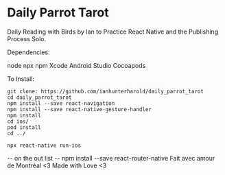 # Daily Parrot Tarot
Daily Reading with Birds by Ian to Practice React Native and the Publishing Process Solo.


Dependencies:

node
npx
npm
Xcode
Android Studio
Cocoapods

To Install: 

```
git clone: https://github.com/ianhunterharold/daily_parrot_tarot
cd daily_parrot_tarot
npm install --save react-navigation
npm install --save react-native-gesture-handler
npm install
cd ios/
pod install
cd ../

npx react-native run-ios
```

 -- on the out list -- npm install --save react-router-native
Fait avec amour de Montréal <3
Made with Love <3
